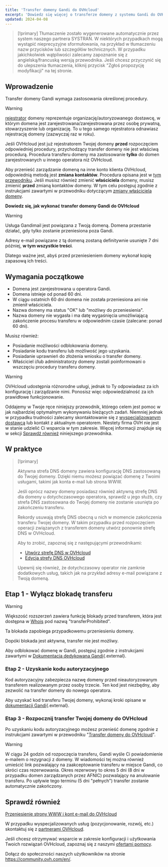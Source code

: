 ```yaml
---
title: 'Transfer domeny Gandi do OVHcloud'
excerpt: 'Dowiedz się więcej o transferze domeny z systemu Gandi do OVHcloud'
updated: 2024-04-08
---
```


> [!primary]
> Tłumaczenie zostało wygenerowane automatycznie przez system naszego partnera SYSTRAN. W niektórych przypadkach mogą wystąpić nieprecyzyjne sformułowania, na przykład w tłumaczeniu nazw przycisków lub szczegółów technicznych. W przypadku jakichkolwiek wątpliwości zalecamy zapoznanie się z angielską/francuską wersją przewodnika. Jeśli chcesz przyczynić się do ulepszenia tłumaczenia, kliknij przycisk "Zgłoś propozycję modyfikacji" na tej stronie.
> 

## Wprowadzenie

Transfer domeny Gandi wymaga zastosowania określonej procedury.

> [!warning]
>
> [rejestrator](domains-what-is-registrar.) domeny reprezentuje organizację/autoryzowanego dostawcę, w którym domena jest zarejestrowana/zarejestrowana przez osobę prywatną, stowarzyszenie lub organizację. To u tego samego rejestratora odnawiasz rejestrację domeny (zazwyczaj raz w roku).
>
> Jeśli OVHcloud jest już rejestratorem Twojej domeny **przed** rozpoczęciem odpowiedniej procedury, przychodzący transfer domeny nie jest właściwą procedurą. Procedura transferu domeny ma zastosowanie **tylko** do domen zarejestrowanych u innego operatora niż OVHcloud.
>
> Aby przenieść zarządzanie domeną na inne konto klienta OVHcloud, odpowiednią metodą jest **zmiana kontaktów**. Procedura opisana jest w [tym przewodniku](managing_contacts1.).
> Jeśli musisz również zmienić **właściciela** domeny, musisz zmienić **przed** zmianą kontaktów domeny. W tym celu postępuj zgodnie z instrukcjami zawartymi w przewodniku dotyczącym [zmiany właściciela domeny](trade_domain1.).
>

**Dowiedz się, jak wykonać transfer domeny Gandi do OVHcloud**

> [!warning]
>
> Usługa Gandimail jest powiązana z Twoją domeną. Domena przestanie działać, gdy tylko zostanie przeniesiona poza Gandi. 
>
> Adresy e-mail powiązane z tą domeną zostaną definitywnie usunięte 7 dni później, **w tym wszystkie treści**.
>
> Dlatego ważne jest, abyś przed przeniesieniem domeny wykonał kopię zapasową ich treści.
>

## Wymagania początkowe

- Domena jest zarejestrowana u operatora Gandi.
- Domena istnieje od ponad 60 dni.
- W ciągu ostatnich 60 dni domena nie została przeniesiona ani nie zmienił właściciela.
- Nazwa domeny ma status "OK" lub "możliwy do przeniesienia".
- Nazwa domeny nie wygasła i ma datę wygaśnięcia umożliwiającą zakończenie procesu transferu w odpowiednim czasie (zalecane: ponad 60 dni).

Musisz również:

- Posiadanie możliwości odblokowania domeny.
- Posiadanie kodu transferu lub możliwość jego uzyskania.
- Posiadanie uprawnień do złożenia wniosku o transfer domeny.
- Właściciel i/lub administratorzy domeny zostali poinformowani o wszczęciu procedury transferu domeny.

> [!warning]
>
> OVHcloud udostępnia różnorodne usługi, jednak to Ty odpowiadasz za ich konfigurację i zarządzanie nimi. Ponosisz więc odpowiedzialność za ich prawidłowe funkcjonowanie.
>
> Oddajemy w Twoje ręce niniejszy przewodnik, którego celem jest pomoc w jak najbardziej optymalnym wykonywaniu bieżących zadań. Niemniej jednak w przypadku trudności zalecamy skontaktowanie się z [wyspecjalizowanym dostawcą](partner.) lub kontakt z aktualnym operatorem. Niestety firma OVH nie jest w stanie udzielić Ci wsparcia w tym zakresie. Więcej informacji znajduje się w sekcji [Sprawdź również](transfer_incoming_gandi_#go-further.) niniejszego przewodnika.
>

## W praktyce

> [!primary]
>
> Aktywna strefa DNS domeny zawiera konfigurację DNS zastosowaną do Twojej domeny. Dzięki niemu możesz powiązać domenę z Twoimi usługami, takimi jak konta e-mail lub strona WWW.
>
> Jeśli oprócz nazwy domeny posiadasz również aktywną strefę DNS dla domeny u dotychczasowego operatora, sprawdź u jego służb, czy strefa DNS zastosowana do Twojej domeny nie zostanie usunięta po zakończeniu transferu.
>
> Rekordy usuwają strefę DNS obecną u nich w momencie zakończenia transferu Twojej domeny. W takim przypadku przed rozpoczęciem operacji związanych z transferem domeny utwórz ponownie strefę DNS w OVHcloud.
>
> Aby to zrobić, zapoznaj się z następującymi przewodnikami:
>
> - [Utwórz strefę DNS w OVHcloud](dns_zone_create1.)
> - [Edycja strefy DNS OVHcloud](dns_zone_edit1.)
>
> Upewnij się również, że dotychczasowy operator nie zamknie dodatkowych usług, takich jak na przykład adresy e-mail powiązane z Twoją domeną.
>

## Etap 1 - Wyłącz blokadę transferu

> [!warning]
>
> Większość rozszerzeń zawiera funkcję blokady przed transferem, która jest dostępna w [Whois](domains-whois.) pod nazwą "transferProhibited".
>
> Ta blokada zapobiega przypadkowemu przeniesieniu domeny.
>
> Dopóki blokada jest aktywna, transfer nie jest możliwy.
>

Aby odblokować domenę w Gandi, postępuj zgodnie z instrukcjami zawartymi w [Dokumentacja dedykowana Gandi](https://docs.gandi.net/en/domain_names/transfer_out/transfer_lock.html){.external}.

### Etap 2 - Uzyskanie kodu autoryzacyjnego

Kod autoryzacyjny zabezpiecza nazwę domeny przed nieautoryzowanym transferem realizowanym przez osoby trzecie. Ten kod jest niezbędny, aby zezwolić na transfer domeny do nowego operatora.

Aby uzyskać kod transferu Twojej domeny, wykonaj kroki opisane w [dokumentacji Gandi](https://docs.gandi.net/en/domain_names/transfer_out/auth_info.html){.external}.

### Etap 3 - Rozpocznij transfer Twojej domeny do OVHcloud
  
Po uzyskaniu kodu autoryzacyjnego możesz przenieść domenę zgodnie z instrukcjami zawartymi w przewodniku "[Transfer domeny do OVHcloud](transfer_incoming_generic_domain1.)".

> [!warning]
>
> W ciągu 24 godzin od rozpoczęcia transferu, Gandi wyśle Ci powiadomienie e-mailem o rezygnacji z domeny.
> W wiadomości tej można również umieścić link pozwalający na zaakceptowanie transferu w miejsce Gandi, co skróci czas rezerwowania.
> Okres rezerwowy to okres 5 dni (8 dni w przypadku domen zarządzanych przez AFNIC) pozwalający na anulowanie transferu.
> Po upływie tego terminu (5 dni "pełnych") transfer zostanie automatycznie zakończony.
>

## Sprawdź również <a name="go-further"></a>

[Przeniesienie strony WWW i kont e-mail do OVHcloud](hosting_migrating_to_ovh1.)

W przypadku wyspecjalizowanych usług (pozycjonowanie, rozwój, etc.) skontaktuj się z [partnerami OVHcloud](partner.).

Jeśli chcesz otrzymywać wsparcie w zakresie konfiguracji i użytkowania Twoich rozwiązań OVHcloud, zapoznaj się z naszymi [ofertami pomocy](support.).

Dołącz do społeczności naszych użytkowników na stronie <https://community.ovh.com/en/>.